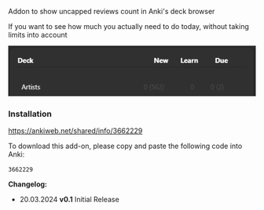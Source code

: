Addon to show uncapped reviews count in Anki's deck browser

If you want to see how much you actually need to do today, without taking limits into account

![Screenshot](docs/Screenshot_01.png?raw=true)

### Installation

https://ankiweb.net/shared/info/3662229

To download this add-on, please copy and paste the following code into Anki:

    3662229

**Changelog:**
- 20.03.2024 **v0.1** Initial Release
